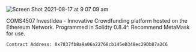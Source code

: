 ![Screen Shot 2021-08-17 at 9 07 09 am](https://user-images.githubusercontent.com/50122869/129639980-8c0aaa65-03a1-4839-936f-2b5f0ed535b4.png)

COMS4507 InvestIdea - Innovative Crowdfunding platform hosted on the Ethereum Network. Programmed in Solidty 0.8.4^. Recommend MetaMask for use.

```
Contract Address: 0x7837fb8a9a06a22768cb145eD348ec29Db87a2C6
```

